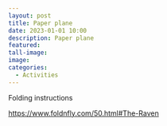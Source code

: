 ```yaml
---
layout: post
title: Paper plane
date: 2023-01-01 10:00
description: Paper plane
featured: 
tall-image: 
image: 
categories: 
  - Activities
---
```





Folding instructions

https://www.foldnfly.com/50.html#The-Raven

